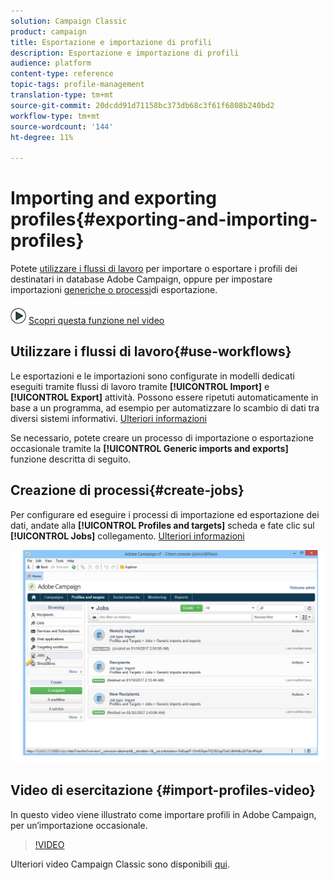 ```yaml
---
solution: Campaign Classic
product: campaign
title: Esportazione e importazione di profili
description: Esportazione e importazione di profili
audience: platform
content-type: reference
topic-tags: profile-management
translation-type: tm+mt
source-git-commit: 20dcdd91d71158bc373db68c3f61f6808b240bd2
workflow-type: tm+mt
source-wordcount: '144'
ht-degree: 11%

---
```



# Importing and exporting profiles{#exporting-and-importing-profiles}

Potete [utilizzare i flussi di lavoro](#use-workflows) per importare o esportare i profili dei destinatari in  database Adobe Campaign, oppure per impostare importazioni [generiche o processi](#create-jobs)di esportazione.

![](assets/do-not-localize/how-to-video.png) [Scopri questa funzione nel video](#import-profiles-video)

## Utilizzare i flussi di lavoro{#use-workflows}

Le esportazioni e le importazioni sono configurate in modelli dedicati eseguiti tramite flussi di lavoro tramite **[!UICONTROL Import]** e **[!UICONTROL Export]** attività. Possono essere ripetuti automaticamente in base a un programma, ad esempio per automatizzare lo scambio di dati tra diversi sistemi informativi. [Ulteriori informazioni](../../workflow/using/importing-data.md#best-practices-when-importing-data)

Se necessario, potete creare un processo di importazione o esportazione occasionale tramite la **[!UICONTROL Generic imports and exports]** funzione descritta di seguito.

## Creazione di processi{#create-jobs}

Per configurare ed eseguire i processi di importazione ed esportazione dei dati, andate alla **[!UICONTROL Profiles and targets]** scheda e fate clic sul **[!UICONTROL Jobs]** collegamento. [Ulteriori informazioni](../../platform/using/generic-imports-and-exports.md)

![](assets/s_ncs_user_interface_import_link.png)


## Video di esercitazione {#import-profiles-video}

In questo video viene illustrato come importare profili in  Adobe Campaign, per un’importazione occasionale.

>[!VIDEO](https://video.tv.adobe.com/v/25608?quality=12)

Ulteriori video Campaign Classic sono disponibili [qui](https://experienceleague.adobe.com/docs/campaign-classic-learn/tutorials/overview.html).